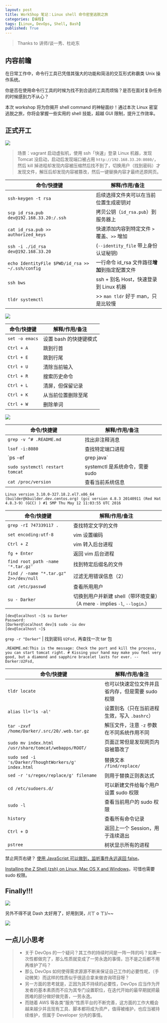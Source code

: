 ```yaml
---
layout: post
title: WorkShop 笔记：Linux shell 命令密室逃脱之旅
categories: [编程]
tags: [Linux, DevOps, Shell, Bash]
published: True
---
```


> Thanks to 讲师/谈一秀、杜屹东

## 内容前瞻

在日常工作中，命令行工具已凭借其强大的功能和简洁的交互形式称霸类 Unix 操作系统。

你是否在使用命令行工具的时候为找不到合适的工具而烦恼？是否在面对复杂任务的时候感到力不从心？

本次 workshop 将为你揭开 shell command 的神秘面纱！通过本次 Linux 密室逃脱之旅，你将会掌握一些实用的 shell 技能，超越 GUI 限制，提升工作效率。

## 正式开工

![](https://raw.githubusercontent.com/JimmyLv/images/master/2016/1471433233240.png)

> 场景：vagrant 启动虚拟机，使用 ssh「快速」登录 Linux 机器，发现 Tomcat 没启动，启动后发现端口被占用 `http://192.168.33.20:8080/`，然后 kill 掉进程却发现内容被压缩然后找不到了，切换用户（找到密码）才发现文件，解压后却发现内容被篡改，然后一键替换内容才最终还原网页。

| 命令/快捷键                                      | 解释/作用/备注                                 |
| ------------------------------------------------ | ---------------------------------------------- |
| `ssh-keygen -t rsa`                              | 后续选择文件夹可以在当前位置生成密钥对         |
| `scp id_rsa.pub dev@192.168.33.20:/.ssh`         | 拷贝公钥（`id_rsa.pub`）到服务器上             |
| `cat id_rsa.pub >> authorized_keys`              | 快速添加内容到特定文件 `>` 覆盖、`>>` 增加     |
| `ssh -i ./id_rsa dev@192.168.33.20`              | (`--identity_file` 带上身份认证秘钥)           |
| `echo IdentityFile $PWD/id_rsa >> ~/.ssh/config` | 一行命令 id_rsa 文件路径**增加**到指定配置文件 |
| `ssh bws`                                        | ssh + 别名 Host，快速登录到 Linux 机器         |
| `tldr systemctl`                                 | >> `man tldr` 好于 man，只是比较慢             |

![](https://raw.githubusercontent.com/JimmyLv/images/master/2016/1471439210291.png)

| 命令/快捷键    | 解释/作用/备注         |
| -------------- | ---------------------- |
| `set -o emacs` | 设置 bash 的快捷键模式 |
| `Ctrl + A`     | 跳到行首               |
| `Ctrl + E`     | 跳到行尾               |
| `Ctrl + U`     | 清除当前输入           |
| `Ctrl + R`     | 搜索历史命令           |
| `Ctrl + L`     | 清屏，但保留记录       |
| `Ctrl + K`     | 从当前位置删除至尾     |
| `Ctrl + W`     | 删除单词               |

![](https://raw.githubusercontent.com/JimmyLv/images/master/2016/1471427513741.png)

| 命令/快捷键                     | 解释/作用/备注                  |
| ------------------------------- | ------------------------------- |
| `grep -v ^# .README.md`         | 找出非注释消息                  |
| `lsof -i:8080`                  | 查找特定端口进程                |
| `ps -ef|grep java`              | 查找特定程序进程                |
| `sudo systemctl restart tomcat` | systemctl 是系统命令，需要 sudo |
| `cat /proc/version`             | 查看当前系统信息                |

    Linux version 3.10.0-327.18.2.el7.x86_64 (builder@kbuilder.dev.centos.org) (gcc version 4.8.3 20140911 (Red Hat 4.8.3-9) (GCC) ) #1 SMP Thu May 12 11:03:55 UTC 2016

| 命令/快捷键                            | 解释/作用/备注                                                              |
| -------------------------------------- | --------------------------------------------------------------------------- |
| `grep -rI 747339117 .`                 | 查找特定文字的文件                                                          |
| `set encoding:utf-8`                   | vim 设置编码                                                                |
| `Ctrl + Z`                             | vim 转入后台进程                                                            |
| `fg + Enter`                           | 返回 vim 后台进程                                                           |
| `find root_path -name '*.tar.gz'`      | 找到特定后缀名的文件                                                        |
| `find / -name "*.tar.gz" 2>>/dev/null` | 过滤无用错误信息（2）                                                       |
| `cat /etc/passwd`                      | 查看所用用户                                                                |
| `su - Darker`                          | 切换到用户并新建 shell（带环境变量）（A mere `-` implies `-l`, `--login`.） |

    [dev@localhost ~]$ su Darker
    Password:
    [Darker@localhost dev]$ sudo -iu dev
    [dev@localhost ~]$

`grep -r "Darker"` | 找到密码 `U2Fsd,` 再查找一次 tar 包

    .README.md:This is the message: Check the port and kill the process, you can start tomcat right. # Kissing your hand may make you feel very good, but a diamond and sapphire bracelet lasts for ever. -- Darker:U2Fsd,

| 命令/快捷键                                          | 解释/作用/备注                                   |
| ---------------------------------------------------- | ------------------------------------------------ |
| `tldr locate`                                        | 也可以快速定位文件并且省内存，但是需要 sudo 权限 |
| `alias ll='ls -al'`                                  | 设置别名（只在当前进程生效，写入 `.bashrc`）     |
| `tar -zxvf /home/Darker/.src/20/.web.tar.gz`         | 解压文件，注意 `-z` 参数在不同系统作用不同       |
| `sudo mv index.html /usr/share/tomcat/webapps/ROOT/` | 页面正常但是发现网页内容被篡改了                 |
| `sudo sed -i 's/Darker/ThoughtWorkers/g' index.html` | 替换文本 `/find/replace/`                        |
| `sed -r 's/regex/replace/g' filename`                | 则用于替换正则表达式                             |
| `cd /etc/sudoers.d/`                                 | 可以新建文件给每个用户设置 sudo 权限             |
| `sudo -l`                                            | 查看当前用户的 sudo 权限                         |
| `history`                                            | 查看所有命令记录                                 |
| `Ctrl + D`                                           | 返回上一个 Session，用于连续退出                 |
| `pstree`                                             | 树状显示所有的进程                               |

禁止网页右键？ [使用 JavaScript 可以做到，监听事件永远返回 false](http://www.chhua.com/web-note2825)。

[Installing the Z Shell (zsh) on Linux, Mac OS X and Windows](https://gist.github.com/derhuerst/12a1558a4b408b3b2b6e)，可惜也需要 sudo 权限。

## Finally!!!

![](https://raw.githubusercontent.com/JimmyLv/images/master/2016/1471432922494.png)

另外不得不说 Dash 太好用了，好用到哭，/(ㄒ o ㄒ)/~~

![](https://raw.githubusercontent.com/JimmyLv/images/master/2016/1471440990555.png)

## 一点儿小思考

> - 关于 DevOps 的一个疑问？其工作的持续时间是一阵一阵的吗？如果一次性都做完了，那么性质就变成了一劳永逸的事情，岂不是之后都不用再维护了吗？
> - 那么 DevOps 如何使得需求源源不断来保证自己工作的必要性呢，（手动微笑）而这样的性质似乎很适合拿来做咨询项目呀？
> - 另一方面的思考就是，正因为其不持续的必要性，DevOps 应当作为开发者的基本素质而不应为其专门设置职位，在迭代开始的最早期就把最困难的部分做好做完善，一劳永逸。
> - 而随着 AWS 等各类“服务”性质平台的不断完善，这方面的工作大概会越来越少并且现有工具、脚本都将成为资产，值得被维护，也应当被持续维护，但属于 Developer 分内的事情。
